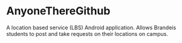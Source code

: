 # AnyoneThereGithub
A location based service (LBS) Android application. Allows Brandeis students to post and take requests on their locations on campus.
